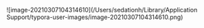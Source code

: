 ![image-20210307104314610](/Users/sedationh/Library/Application Support/typora-user-images/image-20210307104314610.png)

